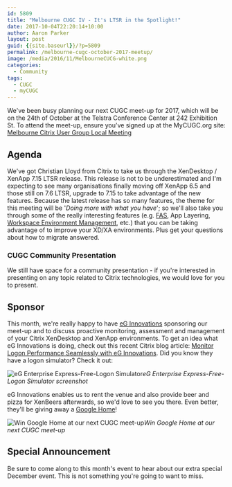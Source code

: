 ```yaml
---
id: 5809
title: "Melbourne CUGC IV - It's LTSR in the Spotlight!"
date: 2017-10-04T22:20:14+10:00
author: Aaron Parker
layout: post
guid: {{site.baseurl}}/?p=5809
permalink: /melbourne-cugc-october-2017-meetup/
image: /media/2016/11/MelbourneCUCG-white.png
categories:
  - Community
tags:
  - CUGC
  - myCUGC
---
```


We've been busy planning our next CUGC meet-up for 2017, which will be on the 24th of October at the Telstra Conference Center at 242 Exhibition St. To attend the meet-up, ensure you've signed up at the MyCUGC.org site: [Melbourne Citrix User Group Local Meeting](https://www.mycugc.org/page/melbourne-oct24-2017Meeting)

## Agenda

We've got Christian Lloyd from Citrix to take us through the XenDesktop / XenApp 7.15 LTSR release. This release is not to be underestimated and I'm expecting to see many organisations finally moving off XenApp 6.5 and those still on 7.6 LTSR, upgrade to 7.15 to take advantage of the new features. Because the latest release has so many features, the theme for this meeting will be '_Doing more with what you have_'; so we'll also take you through some of the really interesting features (e.g. [FAS](https://docs.citrix.com/en-us/xenapp-and-xendesktop/7-15-ltsr/secure/federated-authentication-service/fas-architectures.html), App Layering, [Workspace Environment Management](https://docs.citrix.com/en-us/workspace-environment-management/current-release.html), etc.) that you can be taking advantage of to improve your XD/XA environments. Plus get your questions about how to migrate answered.

### CUGC Community Presentation

We still have space for a community presentation - if you're interested in presenting on any topic related to Citrix technologies, we would love for you to present. 

## Sponsor

This month, we're really happy to have [eG Innovations](https://www.eginnovations.com/) sponsoring our meet-up and to discuss proactive monitoring, assessment and management of your Citrix XenDesktop and XenApp environments. To get an idea what eG Innovations is doing, check out this recent Citrix blog article: [Monitor Logon Performance Seamlessly with eG Innovations](https://www.citrix.com/blogs/2017/09/26/monitor-logon-performance-seamlessly-with-eg-innovations/). Did you know they have a logon simulator? Check it out:

![eG Enterprise Express-Free-Logon Simulator]({{site.baseurl}}/media/2017/10/eG-Enterprise-Express-Free-Logon-Simulator-Image-02-720x478.png)*eG Enterprise Express-Free-Logon Simulator screenshot*

eG Innovations enables us to rent the venue and also provide beer and pizza for XenBeers afterwards, so we'd love to see you there. Even better, they'll be giving away a [Google Home](https://madeby.google.com/home/)!

![Win Google Home at our next CUGC meet-up]({{site.baseurl}}/media/2017/10/GoogleHome.jpg)*Win Google Home at our next CUGC meet-up*

## Special Announcement

Be sure to come along to this month's event to hear about our extra special December event. This is not something you're going to want to miss.
